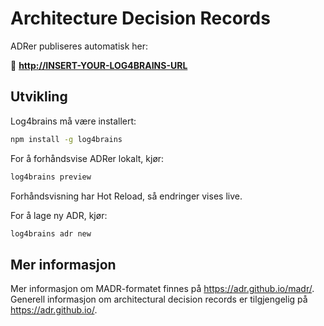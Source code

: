 # Architecture Decision Records

ADRer publiseres automatisk her:

🔗 **<http://INSERT-YOUR-LOG4BRAINS-URL>**

## Utvikling

Log4brains må være installert:

```bash
npm install -g log4brains
```

For å forhåndsvise ADRer lokalt, kjør:

```bash
log4brains preview
```

Forhåndsvisning har Hot Reload, så endringer vises live.

For å lage ny ADR, kjør:

```bash
log4brains adr new
```

## Mer informasjon

Mer informasjon om MADR-formatet finnes på <https://adr.github.io/madr/>.
Generell informasjon om architectural decision records er tilgjengelig på <https://adr.github.io/>.

